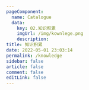 ```yaml
---
pageComponent: 
  name: Catalogue
  data: 
    key: 02.知识积累
    imgUrl: /img/kownlege.png
    description: 
title: 知识积累
date: 2022-05-01 23:03:14
permalink: /knowledge
sidebar: false
article: false
comment: false
editLink: false
---
```

